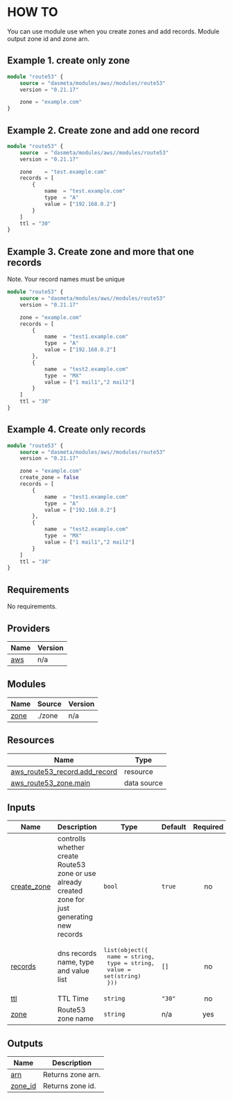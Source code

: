 # HOW TO
You can use module use when you create zones and add records.
Module output zone id and zone arn.

## Example 1. create only zone
```terraform
module "route53" {
    source = "dasmeta/modules/aws//modules/route53"
    version = "0.21.17"

    zone = "example.com"
}
```

## Example 2. Create zone and add one record
```terraform
module "route53" {
    source  = "dasmeta/modules/aws//modules/route53"
    version = "0.21.17"

    zone    = "test.example.com"
    records = [
        {
            name  = "test.example.com"
            type  = "A"
            value = ["192.168.0.2"]
        }
    ]
    ttl = "30"
}
```

## Example 3. Create zone and more that one records

Note. Your record names must be unique

```terraform
module "route53" {
    source = "dasmeta/modules/aws//modules/route53"
    version = "0.21.17"

    zone = "example.com"
    records = [
        {
            name  = "test1.example.com"
            type  = "A"
            value = ["192.168.0.2"]
        },
        {
            name  = "test2.example.com"
            type  = "MX"
            value = ["1 mail1","2 mail2"]
        }
    ]
    ttl = "30"
}
```

## Example 4. Create only records
```terraform
module "route53" {
    source = "dasmeta/modules/aws//modules/route53"
    version = "0.21.17"

    zone = "example.com"
    create_zone = false
    records = [
        {
            name  = "test1.example.com"
            type  = "A"
            value = ["192.168.0.2"]
        },
        {
            name  = "test2.example.com"
            type  = "MX"
            value = ["1 mail1","2 mail2"]
        }
    ]
    ttl = "30"
}
```

<!-- BEGIN_TF_DOCS -->
## Requirements

No requirements.

## Providers

| Name | Version |
|------|---------|
| <a name="provider_aws"></a> [aws](#provider\_aws) | n/a |

## Modules

| Name | Source | Version |
|------|--------|---------|
| <a name="module_zone"></a> [zone](#module\_zone) | ./zone | n/a |

## Resources

| Name | Type |
|------|------|
| [aws_route53_record.add_record](https://registry.terraform.io/providers/hashicorp/aws/latest/docs/resources/route53_record) | resource |
| [aws_route53_zone.main](https://registry.terraform.io/providers/hashicorp/aws/latest/docs/data-sources/route53_zone) | data source |

## Inputs

| Name | Description | Type | Default | Required |
|------|-------------|------|---------|:--------:|
| <a name="input_create_zone"></a> [create\_zone](#input\_create\_zone) | controlls whether create Route53 zone or use already created zone for just generating new records | `bool` | `true` | no |
| <a name="input_records"></a> [records](#input\_records) | dns records name, type and value list | <pre>list(object({<br>    name  = string,<br>    type  = string,<br>    value = set(string)<br>  }))</pre> | `[]` | no |
| <a name="input_ttl"></a> [ttl](#input\_ttl) | TTL Time | `string` | `"30"` | no |
| <a name="input_zone"></a> [zone](#input\_zone) | Route53 zone name | `string` | n/a | yes |

## Outputs

| Name | Description |
|------|-------------|
| <a name="output_arn"></a> [arn](#output\_arn) | Returns zone arn. |
| <a name="output_zone_id"></a> [zone\_id](#output\_zone\_id) | Returns zone id. |
<!-- END_TF_DOCS -->